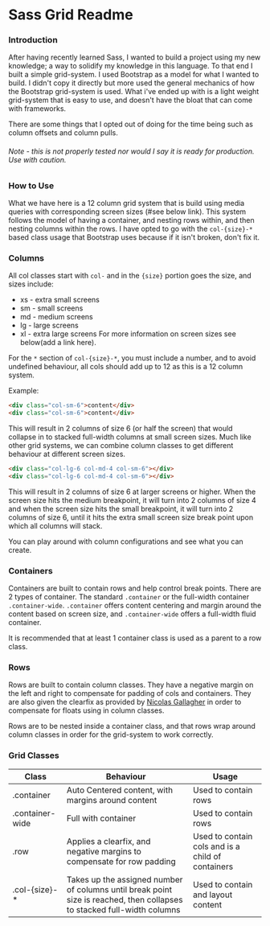 # Sass Grid Readme

### Introduction
After having recently learned Sass, I wanted to build a project using my new knowledge; a way to solidify my knowledge in this language.  To that end I built a simple grid-system.  I used Bootstrap as a model for what I wanted to build.  I didn't copy it directly but more used the general mechanics of how the Bootstrap grid-system is used.  What i've ended up with is a light weight grid-system that is easy to use, and doesn't have the bloat that can come with frameworks.

There are some things that I opted out of doing for the time being such as column offsets and column pulls. 
###### Note - this is not properly tested nor would I say it is ready for production. Use with caution.

### How to Use
What we have here is a 12 column grid system that is build using media queries with corresponding screen sizes (#see below link). This system follows the model of having a container, and nesting rows within, and then nesting columns within the rows. I have opted to go with the `col-{size}-*` based class usage that Bootstrap uses because if it isn't broken, don't fix it. 
### Columns
All col classes start with `col-` and in the `{size}` portion goes the size, and sizes include: 
* xs - extra small screens
* sm - small screens
* md - medium screens
* lg - large screens
* xl - extra large screens 
For more information on screen sizes see below(add a link here).

For the `*` section of `col-{size}-*`, you must include a number, and to avoid undefined behaviour, all cols should add up to 12 as this is a 12 column system.  

Example: 
```HTML
<div class="col-sm-6">content</div>
<div class="col-sm-6">content</div>
```
This will result in 2 columns of size 6 (or half the screen) that would collapse in to stacked full-width columns at small screen sizes.
Much like other grid systems, we can combine column classes to get different behaviour at different screen sizes. 
```HTML
<div class="col-lg-6 col-md-4 col-sm-6"></div>
<div class="col-lg-6 col-md-4 col-sm-6"></div>
```
This will result in 2 columns of size 6 at larger screens or higher. When the screen size hits the medium breakpoint, it will turn into 2 columns of size 4 and when the screen size hits the small breakpoint, it will turn into 2 columns of size 6, until it hits the extra small screen size break point upon which all columns will stack. 

You can play around with column configurations and see what you can create.

### Containers 
Containers are built to contain rows and help control break points. There are 2 types of container. The standard `.container` or the full-width container `.container-wide`.  `.container` offers content centering and margin around the content based on screen size, and `.container-wide` offers a full-width fluid container. 

It is recommended that at least 1 container class is used as a parent to a row class. 

### Rows 
Rows are built to contain column classes. They have a negative margin on the left and right to compensate for padding of cols and containers. They are also given the clearfix as provided by [Nicolas Gallagher](http://nicolasgallagher.com/micro-clearfix-hack/) in order to compensate for floats using in column classes.  

Rows are to be nested inside a container class, and that rows wrap around column classes in order for the grid-system to work correctly. 

### Grid Classes

Class | Behaviour | Usage
----- | --------- | -----
.container | Auto Centered content, with margins around content | Used to contain rows
.container-wide | Full with container | Used to contain rows
.row | Applies a clearfix, and negative margins to compensate for row padding | Used to contain cols and is a child of containers
.col-{size}-* | Takes up the assigned number of columns until break point size is reached, then collapses to stacked full-width columns | Used to contain and layout content